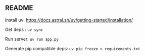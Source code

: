 ## README

Install uv: https://docs.astral.sh/uv/getting-started/installation/

Get deps : `uv sync`

Run server: `uv run app.py`

Generate pip compatible deps: `uv pip freeze > requirements.txt`
